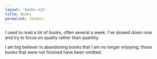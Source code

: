 ```yaml
---
layout: 'books.njk'
title: Books
permalink: /books/
---
```


I used to read a lot of books, often several a week. I've slowed down now and try to focus on quality rather than quantity.

I am big believer in abandoning books that I am no longer enjoying; those books that were not finished have been omitted.
